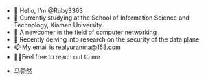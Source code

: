 - 👋 Hello, I'm @Ruby3363
- 👀 Currently studying at the School of Information Science and Technology, Xiamen University
- 🌱 A newcomer in the field of computer networking
- 🤯 Recently delving into research on the security of the data plane
- 📫 My email is realyuranma@163.com
- 🙋‍♀️Feel free to reach out to me

<!---
Ruby3363/Ruby3363 is a ✨ special ✨ repository because its `README.md` (this file) appears on your GitHub profile.
You can click the Preview link to take a look at your changes.
--->
* [马菀然](wrma/wrma.md)
